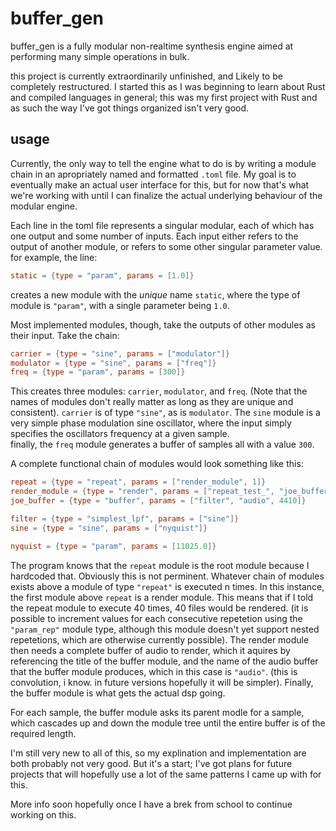 # buffer_gen

buffer_gen is a fully modular non-realtime synthesis engine aimed at performing many simple operations in bulk. 

this project is currently extraordinarily unfinished, and Likely to be completely restructured. 
I started this as I was beginning to learn about Rust and compiled languages in general; this was my first project with Rust and as such the way I've got things organized isn't very good. 


## usage

Currently, the only way to tell the engine what to do is by writing a module chain in an apropriately named and formatted `.toml` file. 
My goal is to eventually make an actual user interface for this, but for now that's what we're working with until I can finalize the actual underlying behaviour of the modular engine.

Each line in the toml file represents a singular modular, each of which has one output and some number of inputs. Each input either refers to the output of another module, or refers to some other singular parameter value. 
for example, the line:
```toml
static = {type = "param", params = [1.0]}
```
creates a new module with the _unique_ name `static`, where the type of module is `"param"`, with a single parameter being `1.0`. 


Most implemented modules, though, take the outputs of other modules as their input. Take the chain:
```toml
carrier = {type = "sine", params = ["modulator"]}
modulator = {type = "sine", params = ["freq"]}
freq = {type = "param", params = [300]}
```
This creates three modules: `carrier`, `modulator`, and `freq`. (Note that the names of modules don't really matter as long as they are unique and consistent). 
`carrier` is of type `"sine"`, as is `modulator`. The `sine` module is a very simple phase modulation sine oscillator, where the input simply specifies the oscillators frequency at a given sample.  
finally, the `freq` module generates a buffer of samples all with a value `300`. 

A complete functional chain of modules would look something like this:
```toml
repeat = {type = "repeat", params = ["render_module", 1]}
render_module = {type = "render", params = ["repeat_test_", "joe_buffer", "audio"]}
joe_buffer = {type = "buffer", params = ["filter", "audio", 4410]}

filter = {type = "simplest_lpf", params = ["sine"]}
sine = {type = "sine", params = ["nyquist"]}

nyquist = {type = "param", params = [11025.0]}
```
The program knows that the `repeat` module is the root module because I hardcoded that. Obviously this is not perminent. 
Whatever chain of modules exists above a module of type `"repeat"` is executed n times. In this instance, the first module above `repeat` is a render module. This means that if I told the repeat module to execute 40 times, 40 files would be rendered. (it is possible to increment values for each consecutive repetetion using the `"param_rep"` module type, although this module doesn't yet support nested repetetions, which are otherwise currently possible). The render module then needs a complete buffer of audio to render, which it aquires by referencing the title of the buffer module, and the name of the audio buffer that the buffer module produces, which in this case is `"audio"`. (this is convolution, i know. in future versions hopefully it will be simpler). Finally, the buffer module is what gets the actual dsp going. 

For each sample, the buffer module asks its parent modle for a sample, which cascades up and down the module tree until the entire buffer is of the required length. 

I'm still very new to all of this, so my explination and implementation are both probably not very good. But it's a start; I've got plans for future projects that will hopefully use a lot of the same patterns I came up with for this. 

More info soon hopefully once I have a brek from school to continue working on this. 
